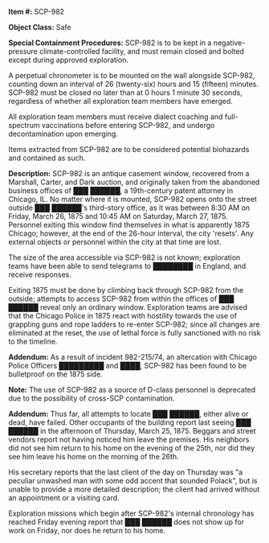   
**Item #:** SCP-982

**Object Class:** Safe

**Special Containment Procedures:** SCP-982 is to be kept in a negative-pressure climate-controlled facility, and must remain closed and bolted except during approved exploration.

A perpetual chronometer is to be mounted on the wall alongside SCP-982, counting down an interval of 26 (twenty-six) hours and 15 (fifteen) minutes. SCP-982 must be closed no later than at 0 hours 1 minute 30 seconds, regardless of whether all exploration team members have emerged.

All exploration team members must receive dialect coaching and full-spectrum vaccinations before entering SCP-982, and undergo decontamination upon emerging.

Items extracted from SCP-982 are to be considered potential biohazards and contained as such.

**Description:** SCP-982 is an antique casement window, recovered from a Marshall, Carter, and Dark auction, and originally taken from the abandoned business offices of ███ ██████, a 19th-century patent attorney in Chicago, IL. No matter where it is mounted, SCP-982 opens onto the street outside ███ ██████'s third-story office, as it was between 8:30 AM on Friday, March 26, 1875 and 10:45 AM on Saturday, March 27, 1875. Personnel exiting this window find themselves in what is apparently 1875 Chicago; however, at the end of the 26-hour interval, the city 'resets'. Any external objects or personnel within the city at that time are lost.

The size of the area accessible via SCP-982 is not known; exploration teams have been able to send telegrams to ████████ in England, and receive responses.

Exiting 1875 must be done by climbing back through SCP-982 from the outside; attempts to access SCP-982 from within the offices of ███ ██████ reveal only an ordinary window. Exploration teams are advised that the Chicago Police in 1875 react with hostility towards the use of grappling guns and rope ladders to re-enter SCP-982; since all changes are eliminated at the reset, the use of lethal force is fully sanctioned with no risk to the timeline.

**Addendum:** As a result of incident 982-215/74, an altercation with Chicago Police Officers █████████ and ████, SCP-982 has been found to be bulletproof on the 1875 side.

**Note:** The use of SCP-982 as a source of D-class personnel is deprecated due to the possibility of cross-SCP contamination.

**Addendum:** Thus far, all attempts to locate ███ ██████, either alive or dead, have failed. Other occupants of the building report last seeing ███ ██████ in the afternoon of Thursday, March 25, 1875. Beggars and street vendors report not having noticed him leave the premises. His neighbors did not see him return to his home on the evening of the 25th, nor did they see him leave his home on the morning of the 26th.

His secretary reports that the last client of the day on Thursday was "a peculiar unwashed man with some odd accent that sounded Polack", but is unable to provide a more detailed description; the client had arrived without an appointment or a visiting card.

Exploration missions which begin after SCP-982's internal chronology has reached Friday evening report that ███ ██████ does not show up for work on Friday, nor does he return to his home.